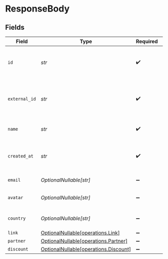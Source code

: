 # ResponseBody


## Fields

| Field                                                                        | Type                                                                         | Required                                                                     | Description                                                                  |
| ---------------------------------------------------------------------------- | ---------------------------------------------------------------------------- | ---------------------------------------------------------------------------- | ---------------------------------------------------------------------------- |
| `id`                                                                         | *str*                                                                        | :heavy_check_mark:                                                           | The unique identifier of the customer in Dub.                                |
| `external_id`                                                                | *str*                                                                        | :heavy_check_mark:                                                           | Unique identifier for the customer in the client's app.                      |
| `name`                                                                       | *str*                                                                        | :heavy_check_mark:                                                           | Name of the customer.                                                        |
| `created_at`                                                                 | *str*                                                                        | :heavy_check_mark:                                                           | The date the customer was created.                                           |
| `email`                                                                      | *OptionalNullable[str]*                                                      | :heavy_minus_sign:                                                           | Email of the customer.                                                       |
| `avatar`                                                                     | *OptionalNullable[str]*                                                      | :heavy_minus_sign:                                                           | Avatar URL of the customer.                                                  |
| `country`                                                                    | *OptionalNullable[str]*                                                      | :heavy_minus_sign:                                                           | Country of the customer.                                                     |
| `link`                                                                       | [OptionalNullable[operations.Link]](../../models/operations/link.md)         | :heavy_minus_sign:                                                           | N/A                                                                          |
| `partner`                                                                    | [OptionalNullable[operations.Partner]](../../models/operations/partner.md)   | :heavy_minus_sign:                                                           | N/A                                                                          |
| `discount`                                                                   | [OptionalNullable[operations.Discount]](../../models/operations/discount.md) | :heavy_minus_sign:                                                           | N/A                                                                          |